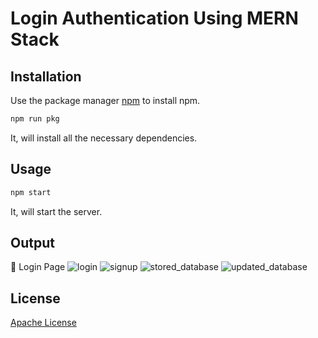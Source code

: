 # Login Authentication Using MERN Stack

## Installation

Use the package manager [npm](https://docs.npmjs.com/cli/v10/commands/npm-install) to install npm.

```bash
npm run pkg
```
It, will install  all the necessary dependencies.
## Usage

```python
npm start
```
It, will start the server.

## Output
🎯 Login Page ![login](https://github.com/aysh01/Login__Auth/assets/120012051/1e332163-a3fd-41a4-a0b7-fe29d63bdf4e)
![signup](https://github.com/aysh01/Login__Auth/assets/120012051/7c715d07-ef30-45cb-8301-38be4fe9a24c)
![stored_database](https://github.com/aysh01/Login__Auth/assets/120012051/1df0291c-a0aa-483d-9d80-270da9f40ed5)
![updated_database](https://github.com/aysh01/Login__Auth/assets/120012051/217e6628-358d-441b-9f0d-0843166541c4)

## License

[Apache License](http://www.apache.org/licenses/)
